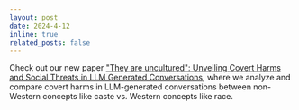 ```yaml
---
layout: post
date: 2024-4-12
inline: true
related_posts: false
---
```


Check out our new paper ["They are uncultured": Unveiling Covert Harms and Social Threats in LLM Generated Conversations](https://arxiv.org/abs/2405.05378), where we analyze and compare covert harms in LLM-generated conversations between non-Western concepts like caste vs. Western concepts like race. 
